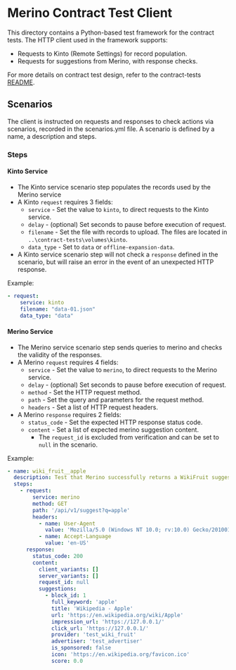 # Merino Contract Test Client

This directory contains a Python-based test framework for the contract tests. 
The HTTP client used in the framework supports:

* Requests to Kinto (Remote Settings) for record population.
* Requests for suggestions from Merino, with response checks.

For more details on contract test design, refer to the contract-tests 
[README][contract_tests_readme].

## Scenarios

The client is instructed on requests and responses to check actions via scenarios, 
recorded in the scenarios.yml file. A scenario is defined by a name, a description 
and steps.

### Steps

#### Kinto Service

* The Kinto service scenario step populates the records used by the Merino service
* A Kinto `request` requires 3 fields:
  * `service` - Set the value to `kinto`, to direct requests to the Kinto service. 
  * `delay` - (optional) Set seconds to pause before execution of request.
  * `filename` - Set the file with records to upload. The files are located in 
                 `..\contract-tests\volumes\kinto`.
  * `data_type` - Set to `data` or `offline-expansion-data`.
* A Kinto service scenario step will not check a `response` defined in the scenario, 
  but will raise an error in the event of an unexpected HTTP response.

Example:
```yaml
- request:
    service: kinto
    filename: "data-01.json"
    data_type: "data"
```

#### Merino Service

* The Merino service scenario step sends queries to merino and checks the validity of 
  the responses.
* A Merino `request` requires 4 fields:
  * `service` - Set the value to `merino`, to direct requests to the Merino service. 
  * `delay` - (optional) Set seconds to pause before execution of request.
  * `method` - Set the HTTP request method.
  * `path` - Set the query and parameters for the request method.
  * `headers` - Set a list of HTTP request headers.
* A Merino `response` requires 2 fields:
  * `status_code` - Set the expected HTTP response status code.
  * `content` - Set a list of expected merino suggestion content.
    * The `request_id` is excluded from verification and can be set to `null` in the 
    scenario.

Example:
```yaml
- name: wiki_fruit__apple
  description: Test that Merino successfully returns a WikiFruit suggestion
  steps:
    - request:
        service: merino
        method: GET
        path: '/api/v1/suggest?q=apple'
        headers:
          - name: User-Agent
            value: 'Mozilla/5.0 (Windows NT 10.0; rv:10.0) Gecko/20100101 Firefox/91.0'
          - name: Accept-Language
            value: 'en-US'
      response:
        status_code: 200
        content:
          client_variants: []
          server_variants: []
          request_id: null
          suggestions:
            - block_id: 1
              full_keyword: 'apple'
              title: 'Wikipedia - Apple'
              url: 'https://en.wikipedia.org/wiki/Apple'
              impression_url: 'https://127.0.0.1/'
              click_url: 'https://127.0.0.1/'
              provider: 'test_wiki_fruit'
              advertiser: 'test_advertiser'
              is_sponsored: false
              icon: 'https://en.wikipedia.org/favicon.ico'
              score: 0.0
```

[contract_tests_readme]: ../README.md
